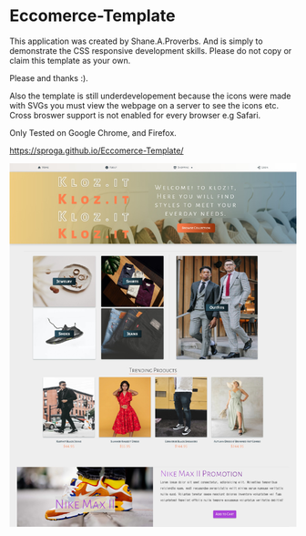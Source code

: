 # Eccomerce-Template

This application was created by Shane.A.Proverbs. And is simply to demonstrate the CSS responsive development skills. Please do not copy or claim this template as your own.

Please and thanks :).

Also the template is still underdevelopement because the icons were made with SVGs you must view the webpage on a server to see the icons etc. Cross broswer support is not enabled for every browser e.g Safari.

Only Tested on Google Chrome, and Firefox.


https://sproga.github.io/Eccomerce-Template/


<img src="klozit.png" />
